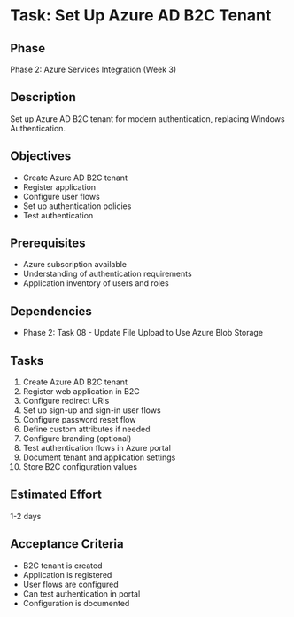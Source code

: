 # Task: Set Up Azure AD B2C Tenant

## Phase
Phase 2: Azure Services Integration (Week 3)

## Description
Set up Azure AD B2C tenant for modern authentication, replacing Windows Authentication.

## Objectives
- Create Azure AD B2C tenant
- Register application
- Configure user flows
- Set up authentication policies
- Test authentication

## Prerequisites
- Azure subscription available
- Understanding of authentication requirements
- Application inventory of users and roles

## Dependencies
- Phase 2: Task 08 - Update File Upload to Use Azure Blob Storage

## Tasks
1. Create Azure AD B2C tenant
2. Register web application in B2C
3. Configure redirect URIs
4. Set up sign-up and sign-in user flows
5. Configure password reset flow
6. Define custom attributes if needed
7. Configure branding (optional)
8. Test authentication flows in Azure portal
9. Document tenant and application settings
10. Store B2C configuration values

## Estimated Effort
1-2 days

## Acceptance Criteria
- B2C tenant is created
- Application is registered
- User flows are configured
- Can test authentication in portal
- Configuration is documented
